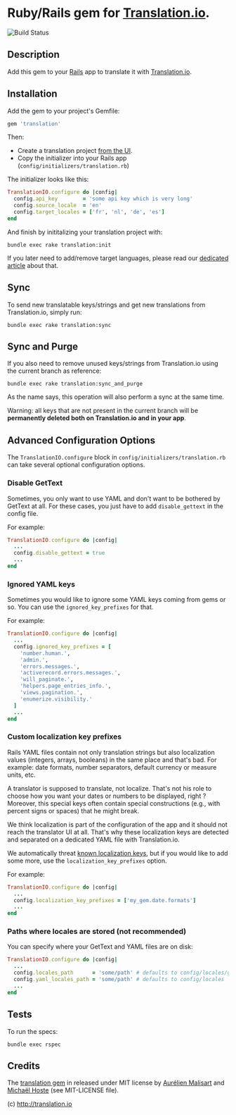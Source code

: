 # Ruby/Rails gem for [Translation.io](http://translation.io).

![Build Status](https://www.codeship.io/projects/f7cd4ac0-b73c-0131-51ea-522dcd2196ed/status)

## Description

Add this gem to your [Rails](http://rubyonrails.org) app to translate it with [Translation.io](http://translation.io).

## Installation

Add the gem to your project's Gemfile:

```ruby
gem 'translation'
```

Then:

* Create a translation project [from the UI](https://translation.io).
* Copy the initializer into your Rails app (`config/initializers/translation.rb`)

The initializer looks like this:

```ruby
TranslationIO.configure do |config|
  config.api_key        = 'some api key which is very long'
  config.source_locale  = 'en'
  config.target_locales = ['fr', 'nl', 'de', 'es']
end
```

And finish by inititalizing your translation project with:

    bundle exec rake translation:init

If you later need to add/remove target languages, please read our
[dedicated article](https://translation.io/blog/adding-target-languages) about that.

## Sync

To send new translatable keys/strings and get new translations from Translation.io, simply run:

    bundle exec rake translation:sync

## Sync and Purge

If you also need to remove unused keys/strings from Translation.io using the current branch as reference:

    bundle exec rake translation:sync_and_purge

As the name says, this operation will also perform a sync at the same time.

Warning: all keys that are not present in the current branch will be **permanently deleted both on Translation.io and in your app**.

## Advanced Configuration Options

The `TranslationIO.configure` block in `config/initializers/translation.rb` can take several optional configuration options.

### Disable GetText

Sometimes, you only want to use YAML and don't want to be bothered by GetText at all.
For these cases, you just have to add `disable_gettext` in the config file.

For example:

```ruby
TranslationIO.configure do |config|
  ...
  config.disable_gettext = true
  ...
end
```

### Ignored YAML keys

Sometimes you would like to ignore some YAML keys coming from gems or so.
You can use the `ignored_key_prefixes` for that.

For example:

```ruby
TranslationIO.configure do |config|
  ...
  config.ignored_key_prefixes = [
    'number.human.',
    'admin.',
    'errors.messages.',
    'activerecord.errors.messages.',
    'will_paginate.',
    'helpers.page_entries_info.',
    'views.pagination.',
    'enumerize.visibility.'
  ]
  ...
end
```

### Custom localization key prefixes

Rails YAML files contain not only translation strings but also localization values (integers, arrays, booleans)
in the same place and that's bad. For example: date formats, number separators, default
currency or measure units, etc.

A translator is supposed to translate, not localize. That's not his role to choose how you want your dates or
numbers to be displayed, right ? Moreover, this special keys often contain special constructions (e.g.,
with percent signs or spaces) that he might break.

We think localization is part of the configuration of the app and it should not reach the translator UI at all.
That's why these localization keys are detected and separated on a dedicated YAML file with Translation.io.

We automatically threat [known localization keys](lib/translation_io/yaml_entry.rb), but if you would like
to add some more, use the `localization_key_prefixes` option.

For example:

```ruby
TranslationIO.configure do |config|
  ...
  config.localization_key_prefixes = ['my_gem.date.formats']
  ...
end
```

### Paths where locales are stored (not recommended)

You can specify where your GetText and YAML files are on disk:

```ruby
TranslationIO.configure do |config|
  ...
  config.locales_path      = 'some/path' # defaults to config/locales/gettext
  config.yaml_locales_path = 'some/path' # defaults to config/locales
  ...
end
```

## Tests

To run the specs:

    bundle exec rspec

## Credits

The [translation gem](https://rubygems.org/gems/translation) in released under MIT license by [Aurélien Malisart](http://aurelien.malisart.be) and [Michaël Hoste](http://80limit.com) (see MIT-LICENSE
file).

(c) http://translation.io
